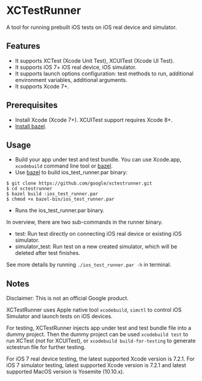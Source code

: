 # XCTestRunner
A tool for running prebuilt iOS tests on iOS real device and simulator.

## Features
- It supports XCTest (Xcode Unit Test), XCUITest (Xcode UI Test).
- It supports iOS 7+ iOS real device, iOS simulator.
- It supports launch options configuration: test methods to run, additional
environment variables, additional arguments.
- It supports Xcode 7+.

## Prerequisites
- Install Xcode (Xcode 7+). XCUITest support requires Xcode 8+.
- [Install bazel](https://docs.bazel.build/install.html).

## Usage
- Build your app under test and test bundle. You can use Xcode.app,
`xcodebuild` command line tool or [bazel](https://github.com/bazelbuild/bazel).
- Use [bazel](https://github.com/bazelbuild/bazel) to build
ios_test_runner.par binary:
```
$ git clone https://github.com/google/xctestrunner.git
$ cd xctestrunner
$ bazel build :ios_test_runner.par
$ chmod +x bazel-bin/ios_test_runner.par
```
- Runs the ios_test_runner.par binary.

In overview, there are two sub-commands in the runner binary.
- test: Run test directly on connecting iOS real device or existing iOS
simulator.
- simulator_test: Run test on a new created simulator, which will be deleted
after test finishes.

See more details by running `./ios_test_runner.par -h` in terminal.

## Notes

Disclaimer: This is not an official Google product.

XCTestRunner uses Apple native tool `xcodebuild`, `simctl` to control iOS
Simulator and launch tests on iOS devices.

For testing, XCTestRunner injects app under test and test bundle file into a
dummy project. Then the dummy project can be used `xcodebuild test` to run
XCTest (not for XCUITest), or `xcodebuild build-for-testing` to generate
xctestrun file for further testing.

For iOS 7 real device testing, the latest supported Xcode version is 7.2.1.
For iOS 7 simulator testing, latest supported Xcode version is 7.2.1 and latest
supported MacOS version is Yosemite (10.10.x).
